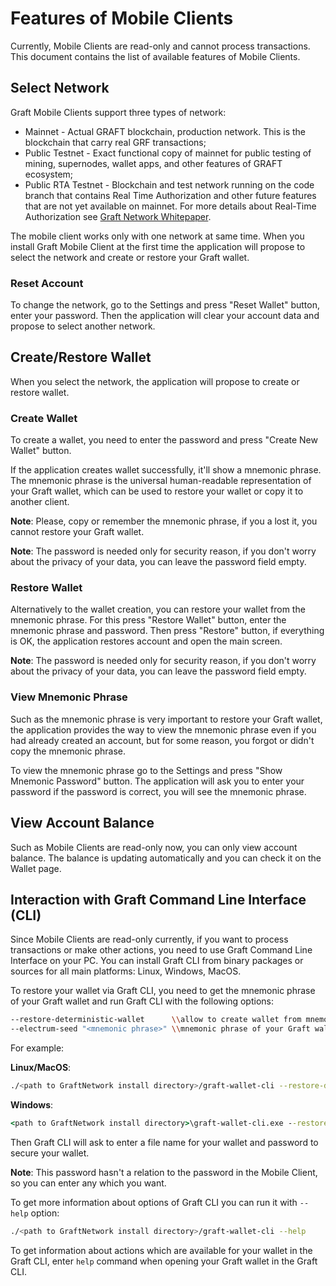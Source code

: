 # Features of Mobile Clients

Currently, Mobile Clients are read-only and cannot process transactions.
This document contains the list of available features of Mobile Clients.

## Select Network

Graft Mobile Clients support three types of network:
*  Mainnet - Actual GRAFT blockchain, production network. This is the 
blockchain that carry real GRF transactions;
*  Public Testnet - Exact functional copy of mainnet for public testing of 
mining, supernodes, wallet apps, and other features of GRAFT ecosystem;
*  Public RTA Testnet - Blockchain and test network running on the code branch 
that contains Real Time Authorization and other future features that are not 
yet available on mainnet. For more details about Real-Time Authorization see 
[Graft Network Whitepaper](https://www.graft.network/wp-content/uploads/2017/09/Graft-1.1.pdf).

The mobile client works only with one network at same time. When you install 
Graft Mobile Client at the first time the application will propose to select 
the network and create or restore your Graft wallet.

### Reset Account

To change the network, go to the Settings and press "Reset Wallet" button, 
enter your password. Then the application will clear your account data and 
propose to select another network.

## Create/Restore Wallet

When you select the network, the application will propose to create or restore 
wallet. 

### Create Wallet

To create a wallet, you need to enter the password and press "Create 
New Wallet" button. 

If the application creates wallet successfully, it'll show a mnemonic phrase. 
The mnemonic phrase is the universal human-readable representation of your 
Graft wallet, which can be used to restore your wallet or copy it to another 
client. 

**Note**: Please, copy or remember the mnemonic phrase, if you a lost it, 
you cannot restore your Graft wallet.

**Note**: The password is needed only for security reason, if you don't worry about 
the privacy of your data, you can leave the password field empty.

### Restore Wallet

Alternatively to the wallet creation, you can restore your wallet from the 
mnemonic phrase. For this press "Restore Wallet" button, enter the mnemonic 
phrase and password. Then press "Restore" button, if everything is OK, the 
application restores account and open the main screen.

**Note**: The password is needed only for security reason, if you don't worry about 
the privacy of your data, you can leave the password field empty.

### View Mnemonic Phrase

Such as the mnemonic phrase is very important to restore your Graft wallet, the 
application provides the way to view the mnemonic phrase even if you had already
created an account, but for some reason, you forgot or didn't copy the mnemonic 
phrase.

To view the mnemonic phrase go to the Settings and press "Show Mnemonic 
Password" button. The application will ask you to enter your password if the 
password is correct, you will see the mnemonic phrase.

## View Account Balance

Such as Mobile Clients are read-only now, you can only view account balance. 
The balance is updating automatically and you can check it on the Wallet page. 

## Interaction with Graft Command Line Interface (CLI)

Since Mobile Clients are read-only currently, if you want to process 
transactions or make other actions, you need to use Graft Command Line 
Interface on your PC. You can install Graft CLI from binary packages or sources 
for all main platforms: Linux, Windows, MacOS.

To restore your wallet via Graft CLI, you need to get the mnemonic phrase of 
your Graft wallet and run Graft CLI with the following options:

```sh
--restore-deterministic-wallet      \\allow to create wallet from mnemonic phrase
--electrum-seed "<mnemonic phrase>" \\mnemonic phrase of your Graft wallet
```

For example:

**Linux/MacOS**:

```bash
./<path to GraftNetwork install directory>/graft-wallet-cli --restore-deterministic-wallet --electrum-seed "<mnemonic phrase>"

```

**Windows**:

```cmd
<path to GraftNetwork install directory>\graft-wallet-cli.exe --restore-deterministic-wallet --electrum-seed "<mnemonic phrase>"

```

Then Graft CLI will ask to enter a file name for your wallet and password to 
secure your wallet.

**Note**: This password hasn't a relation to the password in the Mobile Client, 
so you can enter any which you want.

To get more information about options of Graft CLI you can run it with `--help` 
option:

```bash
./<path to GraftNetwork install directory>/graft-wallet-cli --help

```

To get information about actions which are available for your wallet in the 
Graft CLI, enter `help` command when opening your Graft wallet in the Graft CLI.
